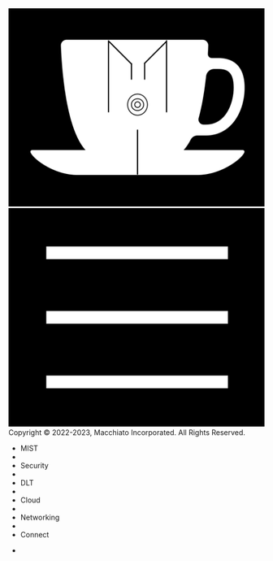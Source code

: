 <div class="header">
<img id="logo" class="cup-img" src="assets/css/Logo_&_Cup_page_1.jpg"/>
<img id="icon" class="menu-icon" onclick="showMenu()" src="assets/css/Menu_icon_page_1.jpg"/>
<div/>
<div class="footer">Copyright ©️ 2022-2023, Macchiato Incorporated. All Rights Reserved.<div/>
<div id="dropdown" class="menu">
   <ul class="menu-items">
      <li class="item"><a class="itemLink">MIST<a/><li/>
      <li class="item"><a class="itemLink">Security<a/><li/>
      <li class="item"><a class="itemLink">DLT<a/><li/>
      <li class="item"><a class="itemLink">Cloud<a/><li/>
      <li class="item"><a class="itemLink">Networking<a/><li/>
      <li class="item"><a class="itemLink">Connect<a/><li/>
   <ul/>
<div/>

<script>
let logo = document.getElementById("logo");
let icon = document.getElementById("icon");
let dropdown = document.getElementById("dropdown");
<script/>
